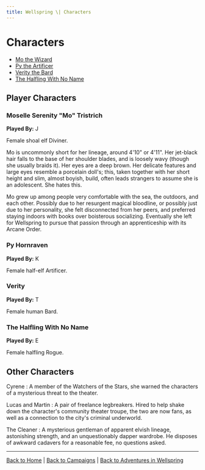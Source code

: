 ```yaml
---
title: Wellspring \| Characters
---
```


# Characters

- [Mo the Wizard](#moselle-serenity-mo-tristrich)
- [Py the Artificer](#py-hornraven)
- [Verity the Bard](#verity)
- [The Halfling With No Name](#the-halfling-with-no-name)

## Player Characters

### Moselle Serenity "Mo" Tristrich

**Played By:** J

Female shoal elf Diviner.

Mo is uncommonly short for her lineage, around 4'10" or 4'11". Her jet-black hair falls to the base of her shoulder blades, and is loosely wavy (though she usually braids it). Her eyes are a deep brown. Her delicate features and large eyes resemble a porcelain doll's; this, taken together with her short height and slim, almost boyish, build, often leads strangers to assume she is an adolescent. She hates this.

Mo grew up among people very comfortable with the sea, the outdoors, and each other. Possibly due to her resurgent magical bloodline, or possibly just due to her personality, she felt disconnected from her peers, and preferred staying indoors with books over boisterous socializing. Eventually she left for Wellspring to pursue that passion through an apprenticeship with its Arcane Order.

### Py Hornraven

**Played By:** K

Female half-elf Artificer.

### Verity

**Played By:** T

Female human Bard.

### The Halfling With No Name

**Played By:** E

Female halfling Rogue.

## Other Characters

Cyrene
: A member of the Watchers of the Stars, she warned the characters of a mysterious threat to the theater.

Lucas and Martin
: A pair of freelance legbreakers. Hired to help shake down the character's community theater troupe, the two are now fans, as well as a connection to the city's criminal underworld.

The Cleaner
: A mysterious gentleman of apparent elvish lineage, astonishing strength, and an unquestionably dapper wardrobe. He disposes of awkward cadavers for a reasonable fee, no questions asked.


---

[Back to Home]({{site.baseurl}}/)
|
[Back to Campaigns]({{site.baseurl}}/campaigns)
|
[Back to Adventures in Wellspring]({{site.baseurl}}/campaigns/wellspring)
